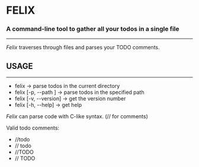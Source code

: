 # FELIX
### A command-line tool to gather all your todos in a single file
***

*Felix* traverses through files and parses your TODO comments.

## USAGE
***
* felix                                   -> parse todos in the current directory
* felix [-p, --path <relative-path>]      -> parse todos in the specified path
* felix [-v, --version]                   -> get the version number
* felix [-h, --help]                      -> get help

*Felix* can parse code with C-like syntax. (// for comments)

Valid todo comments:
* //todo <comment>
* // todo <comment>
* //TODO <comment>
* // TODO <comment>